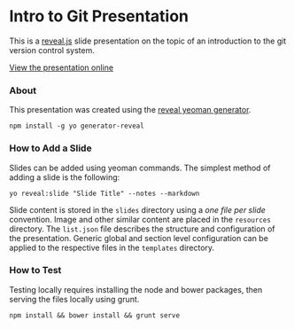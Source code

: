 # Intro to Git Presentation

This is a [reveal.js](http://lab.hakim.se/reveal-js) slide presentation on the topic of an introduction to the git version control system.

[View the presentation online](http://marinels.github.io/presentations/git-intro)

### About

This presentation was created using the [reveal yeoman generator](https://github.com/slara/generator-reveal).

`npm install -g yo generator-reveal`

### How to Add a Slide

Slides can be added using yeoman commands. The simplest method of adding a slide is the following:

`yo reveal:slide "Slide Title" --notes --markdown`

Slide content is stored in the `slides` directory using a *one file per slide* convention. Image and other similar content are placed in the `resources` directory. The `list.json` file describes the structure and configuration of the presentation. Generic global and section level configuration can be applied to the respective files in the `templates` directory.

### How to Test

Testing locally requires installing the node and bower packages, then serving the files locally using grunt.

`npm install && bower install && grunt serve`
